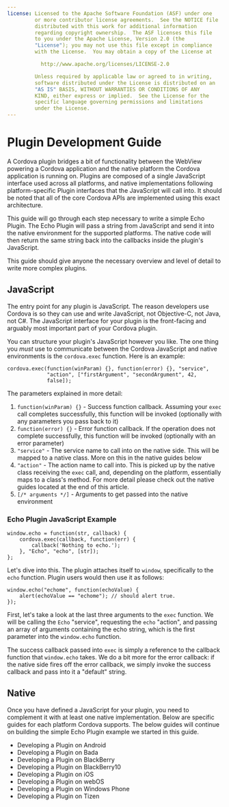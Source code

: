 ```yaml
---
license: Licensed to the Apache Software Foundation (ASF) under one
         or more contributor license agreements.  See the NOTICE file
         distributed with this work for additional information
         regarding copyright ownership.  The ASF licenses this file
         to you under the Apache License, Version 2.0 (the
         "License"); you may not use this file except in compliance
         with the License.  You may obtain a copy of the License at

           http://www.apache.org/licenses/LICENSE-2.0

         Unless required by applicable law or agreed to in writing,
         software distributed under the License is distributed on an
         "AS IS" BASIS, WITHOUT WARRANTIES OR CONDITIONS OF ANY
         KIND, either express or implied.  See the License for the
         specific language governing permissions and limitations
         under the License.
---
```


# Plugin Development Guide

A Cordova plugin bridges a bit of functionality between the WebView
powering a Cordova application and the native platform the Cordova
application is running on. Plugins are composed of a single JavaScript
interface used across all platforms, and native implementations
following platform-specific Plugin interfaces that the JavaScript will
call into. It should be noted that all of the core Cordova APIs are
implemented using this exact architecture.

This guide will go through each step necessary to write a simple Echo
Plugin. The Echo Plugin will pass a string from JavaScript and send it
into the native environment for the supported platforms. The native code
will then return the same string back into the callbacks inside the
plugin's JavaScript.

This guide should give anyone the necessary overview and level of
detail to write more complex plugins.

## JavaScript

The entry point for any plugin is JavaScript. The reason developers use
Cordova is so they can use and write JavaScript, not Objective-C,
not Java, not C#. The JavaScript interface for your plugin is the
front-facing and arguably most important part of your Cordova plugin.

You can structure your plugin's JavaScript however you like. The one
thing you _must_ use to communicate between the Cordova JavaScript
 and native environments is the `cordova.exec` function. Here is an example:

    cordova.exec(function(winParam) {}, function(error) {}, "service",
                 "action", ["firstArgument", "secondArgument", 42,
                 false]);

The parameters explained in more detail:

1. `function(winParam) {}` - Success function callback. Assuming your
   `exec` call completes successfully, this function will be invoked
    (optionally with any parameters you pass back to it)
2. `function(error) {}` - Error function callback. If the operation does
   not complete successfully, this function will be invoked (optionally
   with an error parameter)
3. `"service"` - The service name to call into on the native side. This
   will be mapped to a native class. More on this in the native guides
   below
4. `"action"` - The action name to call into. This is picked up by the
   native class receiving the `exec` call, and, depending on the
   platform, essentially maps to a class's method. For more detail
   please check out the native guides located at the end of this article.
5. `[/* arguments */]` - Arguments to get passed into the native
   environment

### Echo Plugin JavaScript Example

    window.echo = function(str, callback) {
        cordova.exec(callback, function(err) {
            callback('Nothing to echo.');
        }, "Echo", "echo", [str]);
    };

Let's dive into this. The plugin attaches itself to `window`,
specifically to the `echo` function. Plugin users would then use it as
follows:

    window.echo("echome", function(echoValue) {
        alert(echoValue == "echome"); // should alert true.
    });

First, let's take a look at the last three arguments to the `exec`
function. We will be calling the `Echo` "service", requesting the `echo`
"action", and passing an array of arguments containing the echo string,
which is the first parameter into the `window.echo` function.

The success callback passed into `exec` is simply a reference to the
callback function that `window.echo` takes. We do a bit more for the
error callback: if the native side fires off the error callback, we
simply invoke the success callback and pass into it a "default" string.

## Native

Once you have defined a JavaScript for your plugin, you need to
complement it with at least one native implementation. Below are
specific guides for each platform Cordova supports. The below guides
will continue on building the simple Echo Plugin example we started in
this guide.

- Developing a Plugin on Android
- Developing a Plugin on Bada
- Developing a Plugin on BlackBerry
- Developing a Plugin on BlackBerry10
- Developing a Plugin on iOS
- Developing a Plugin on webOS
- Developing a Plugin on Windows Phone
- Developing a Plugin on Tizen

